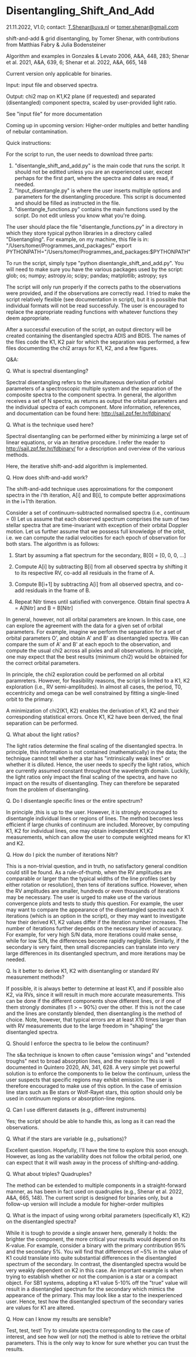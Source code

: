 # Disentangling_Shift_And_Add
21.11.2022, V1.0;  contact: T.Shenar@uva.nl or tomer.shenar@gmail.com

shift-and-add & grid disentangling, by Tomer Shenar, with contributions from Matthias Fabry & Julia Bodensteiner

Algorithm and examples in Gonzales & Levato 2006, A&A, 448, 283; Shenar et al. 2021, A&A, 639, 6; Shenar et al. 2022, A&A, 665, 148

Current version only applicable for binaries. 

Input: input file and observed spectra.

Output: chi2 map on K1,K2 plane (if requested) and separated (disentangled) component spectra, scaled by user-provided light ratio.

See "input file" for more documentation

Coming up in upcoming version: Higher-order multiples and better handling of nebular contamination. 


Quick instructions:


For the script to run, the user needs to download three parts:
1. "disentangle_shift_and_add.py" is the main code that runs the script. It should not be editted unless you are an experienced user, except perhaps for the first part, where the spectra and dates are read, if needed.
2. "Input_disentangle.py" is where the user inserts multiple options and parameters for the disentangling procedure. This script is documented and should be filled as instructed in the file.
3. "disentangle_functions.py" contains the main functions used by the script. Do not edit unless you know what you're doing.

The user should place the file "disentangle_functions.py" in a directory in which they store typical python libraries in a directory called "Disentangling". For example, on my machine, this file is in: "/Users/tomer/Programmes_and_packages/"
export PYTHONPATH="/Users/tomer/Programmes_and_packages:$PYTHONPATH"

To run the script, simply type "python disentangle_shift_and_add.py". You will need to make sure you have the various packages used by the script:
glob; os; numpy; astropy.io; scipy; pandas; matplotlib; astropy; sys

The script will only run properly if the corrects paths to the observations were provided, and if the observations are correctly read.
I tried to make the script relatively flexible (see documentation in script), but it is possible that individual formats will not be read successfuly. The user is encouraged to replace the appropriate reading functions with whatever functions they deem appropriate.

After a successful execution of the script, an output directory will be created containing the disentangled spectra ADIS and BDIS. The names of the files code the K1, K2 pair for which the separation was performed, a few files documenting the chi2 arrays for K1, K2, and a few figures.


Q&A:

Q. What is spectral disentangling?

Spectral disentangling refers to the simultaneous derivation of orbital parameters of a spectroscopic multiple system and the separation of the composite spectra to the component spectra. 
In general, the algorithm receives a set of N spectra, as returns as output the orbital parameters and the individual spectra of each component.
More information, references, and documentation can be found here: http://sail.zpf.fer.hr/fdbinary/

Q. What is the technique used here?

Spectral disentangling can be performed either by minimizing a large set of linear equations, or via an iterative procedure. I refer the reader to http://sail.zpf.fer.hr/fdbinary/ for a description and overview of the various methods.

Here, the iterative shift-and-add algorithm is implemented.

Q. How does shift-and-add work?

The shift-and-add technique uses approximations for the component spectra in the i'th iteration, A[i] and B[i], to compute better approximations in the i+1'th iteration.

Consider a set of continuum-subtracted normalised spectra (i.e., continuum = 0)
Let us assume that each observed spectrum comprises the sum of two stellar spectra that are time-invariant with exception of their orbital Doppler motion. 
Let us further assume that we possess full knowledge of the orbit, i.e. we can compute the radial velocities for each epoch of observation for both stars.
The algorithm is as follows:

1. Start by assuming a flat spectrum for the secondary, B[0] = [0, 0, 0, ...]

2. Compute A[i] by subtracting B[i] from all observed spectra by shifting it to its respective RV, co-add all residuals in the frame of A.

3. Compute B[i+1] by subtracting A[i] from all observed spectra, and co-add residuals in the frame of B.

4. Repeat Nitr times until satisfied with convergence. Obtain final spectra A = A[Nitr] and B = B[Nitr]

In general, however, not all orbital parameters are known. In this case, one can explore the agreement with the data for a given set of orbital parameters.
For example, imagine we perform the separation for a set of orbital parameters O', and obtain A' and B' as disentangled spectra. We can compare the sum of A' and B' at each epoch to the observation, and compute the usual chi2 across all pixles and all observations. In principle, one may expect that the best results (minimum chi2) would be obtained for the correct orbital parameters.

In principle, the chi2 exploration could be performed on all orbital paramreters. However, for feasibility reasons, the script is limited to a K1, K2 exploration (i.e., RV semi-amplitudes). In almost all cases, the period, T0, eccentricity and omega can be well constrained by fitting a single-lined orbit to the primary.

A minimization of chi2(K1, K2) enables the derivation of K1, K2 and their corresponding statistical errors. Once K1, K2 have been derived, the final separation can be performed.

Q. What about the light ratios?

The light ratios determine the final scaling of the disentangled spectra. In principle, this information is not contained (mathematically) in the data; the technique cannot tell whether a star has "intrinsically weak lines" or whether it is diluted. Hence, the user needs to specify the light ratios, which are currently assumed constant throughout the wavelength domain. 
Luckily, the light ratios only impact the final scaling of the spectra, and have no impact on the results of disentangling. They can therefore be separated from the problem of disentangling.

Q. Do I disentangle specific lines or the entire spectrum?

In principle ,this is up to the user. However, it is strongly encouraged to disentangle individual lines or regions of lines. The method becomes less efficient if large chunks of continuum are included. Moreover, by computing K1, K2 for individual lines, one may obtain independent K1,K2 measurements, which can allow the user to compute weighted means for K1 and K2.

Q. How do I pick the number of iterations Nitr?

This is a non-trivial question, and in truth, no satisfactory general condition could still be found. As a rule-of-thumb, when the RV amplitudes are comparable or larger than the typical widths of the line profiles (set by either rotation or resolution), then tens of iterations suffice. However, when the RV amplitudes are smaller, hundreds or even thousands of iterations may be necessary. 
The user is urged to make use of the various convergence plots and tests to study this question. For example, the user may want to compare the appearance of the disentangled spectra each X iterations (which is an option in the script), or they may want to investigate how their derived K1, K2 values differ if the iteration number increases.
The number of iterations further depends on the necessary level of accuracy. For example, for very high S/N data, more iterations could make sense, while for low S/N, the differences become rapidly negligible. Similarly, if the secondary is very faint, then small discrepancies can translate into very large differences in its disentangled spectrum, and more iterations may be needed. 

Q. Is it better to derive K1, K2 with disentangling or standard RV measurement methods?

If possible, it is always better to determine at least K1, and if possible also  K2, via RVs, since it will result in much more accurate measurements. This can be done if the different components show different lines, or if one of them strongly dominates (l1 > ~ 90%) over the other. If this is not the case and the lines are constantly blended, then disentangling is the method of choice. Note, however, that typical errors are at least X10 times larger than with RV measurements due to the large freedom in "shaping" the disentangled spectra. 

Q. Should I enforce the spectra to lie below the continuum?

The s&a technique is known to often cause "emission wings" and "extended troughs" next to broad absorption lines, and the reason for this is well documented in Quintero 2020, AN, 341, 628. 
A very simple yet powerful solution is to enforce the components to lie below the continuum, unless the user suspects that specific regions may exhibit emission. The user is therefore encouraged to make use of this option. In the case of emission line stars such as Be stars or Wolf-Rayet stars, this option should only be used in continuum regions or absorption-line regions.

Q. Can I use different datasets (e.g., different instruments)

Yes; the script should be able to handle this, as long as it can read the observations.


Q. What if the stars are variable (e.g., pulsations)?

Excellent question. Hopefully, I'll have the time to explore this soon enough. However, as long as the variability does not follow the orbital period, one can expect that it will wash away in the process of shifting-and-adding. 

Q. What about triples? Quadruples? 

The method can be extended to multiple components in a straight-forward manner, as has been in fact used on quadruples (e.g., Shenar et al. 2022, A&A, 665, 148). The current script is designed for binaries only, but a follow-up version will include a module for higher-order multiples 

Q. What is the impact of using wrong orbital parameters (specifically K1, K2) on the disentangled spectra?

While it is tough to provide a single answer here, generally it holds: the brighter the component, the more critical your results would depend on its K-value. For example, consider a binary with the primary contribution 95% and the secondary 5%. You will find that differences of ~5% in the value of K1 could translate into quite substantial differences in the disentangled spectrum of the secondary. In contrast, the disentangled spectra would be very weakly dependent on K2 in this case.
An important example is when trying to establish whether or not the companion is a star or a compact object. For SB1 systems, adopting a K1 value 5-10% off the "true" value will result in a disentangled spectrum for the secondary which mimics the appearance of the primary. This may look like a star to the inexperienced user. Hence, test how the disentangled spectrum of the secondary varies are values for K1 are altered.

Q. How can I know my results are sensible?

Test, test, test! Try to simulate spectra corresponding to the case of interest, and see how well (or not) the method is able to retrieve the orbital parameters. This is the only way to know for sure whether you can trust the results. 



